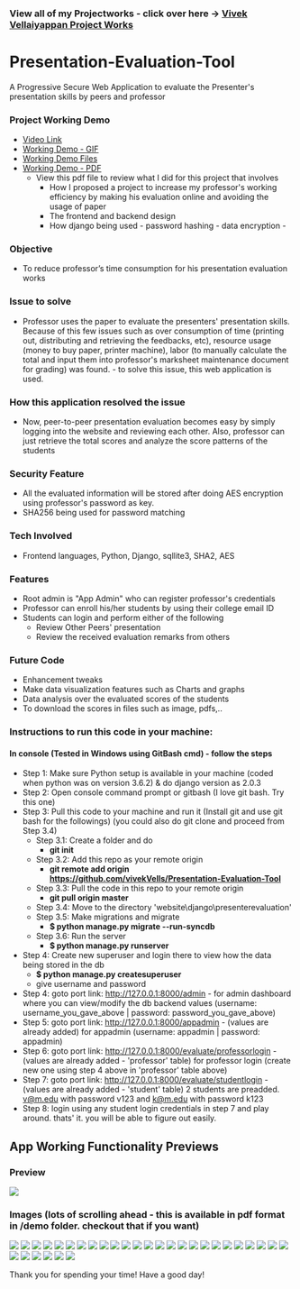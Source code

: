 ### View all of my Projectworks - click over here -> [Vivek Vellaiyappan Project Works](https://github.com/vivekVells/VivekVellaiyappanProjectWorks)

# Presentation-Evaluation-Tool
A Progressive Secure Web Application to evaluate the Presenter's presentation skills by peers and professor

### Project Working Demo
- [Video Link](https://drive.google.com/open?id=13AzwiiyqGelA-GXrr3fCDm-0DwkWvvty)
- [Working Demo - GIF](https://github.com/vivekVells/Presentation-Evaluation-Tool/blob/master/demo/Presentation%20Evaluation%20App%20Demo%20-%20Version%201.gif)
- [Working Demo Files](https://github.com/vivekVells/Presentation-Evaluation-Tool/tree/master/demo)
- [Working Demo - PDF](https://github.com/vivekVells/Presentation-Evaluation-Tool/blob/master/demo/Presentation%20Evaluation%20Tool.pdf)
  - View this pdf file to review what I did for this project that involves 
    - How I proposed a project to increase my professor's working efficiency by making his evaluation online and avoiding the usage of paper
    - The frontend and backend design
    - How django being used - password hashing - data encryption    - 

### Objective
- To reduce professor’s time consumption for his presentation evaluation works
### Issue to solve
- Professor uses the paper to evaluate the presenters' presentation skills. Because of this few issues such as over consumption of time (printing out, distributing and retrieving the feedbacks, etc), resource usage (money to buy paper, printer machine), labor (to manually calculate the total and input them into professor's marksheet maintenance document for grading) was found. - to solve this issue, this web application is used.
### How this application resolved the issue
- Now, peer-to-peer presentation evaluation becomes easy by simply logging into the website and reviewing each other. Also, professor can just retrieve the total scores and analyze the score patterns of the students
### Security Feature
- All the evaluated information will be stored after doing AES encryption using professor's password as key. 
- SHA256 being used for password matching
### Tech Involved  
- Frontend languages, Python, Django, sqllite3, SHA2, AES
### Features
- Root admin is "App Admin" who can register professor's credentials
- Professor can enroll his/her students by using their college email ID
- Students can login and perform either of the following
  - Review Other Peers' presentation
  - Review the received evaluation remarks from others 
### Future Code
- Enhancement tweaks
- Make data visualization features such as Charts and graphs
- Data analysis over the evaluated scores of the students
- To download the scores in files such as image, pdfs,..
### Instructions to run this code in your machine:
#### In console (Tested in Windows using GitBash cmd) - follow the steps
- Step 1: Make sure Python setup is available in your machine (coded when python was on version 3.6.2) & do django version as 2.0.3
- Step 2: Open console command prompt or gitbash (I love git bash. Try this one)
- Step 3: Pull this code to your machine and run it (Install git and use git bash for the followings) (you could also do git clone and proceed from Step 3.4)
  - Step 3.1: Create a folder and do 
    - **git init**
  - Step 3.2: Add this repo as your remote origin 
    - **git remote add origin https://github.com/vivekVells/Presentation-Evaluation-Tool**
  - Step 3.3: Pull the code in this repo to your remote origin 
    - **git pull origin master**   
  - Step 3.4: Move to the directory 'website\django\presenterevaluation'    
  - Step 3.5: Make migrations and migrate
    - **$ python manage.py migrate --run-syncdb**
  - Step 3.6: Run the server 
    - **$ python manage.py runserver**
- Step 4: Create new superuser and login there to view how the data being stored in the db 
    - **$ python manage.py createsuperuser**
    - give username and password
- Step 4: goto port link: http://127.0.0.1:8000/admin - for admin dashboard where you can view/modify the db backend values (username: username_you_gave_above | password: password_you_gave_above)    
- Step 5: goto port link: http://127.0.0.1:8000/appadmin - (values are already added) for appadmin (username: appadmin | password: appadmin)
- Step 6: goto port link: http://127.0.0.1:8000/evaluate/professorlogin - (values are already added - 'professor' table) for professor login (create new one using step 4 above in 'professor' table above)
- Step 7: goto port link: http://127.0.0.1:8000/evaluate/studentlogin - (values are already added - 'student' table) 2 students are preadded. v@m.edu with password v123 and k@m.edu with password k123
- Step 8: login using any student login credentials in step 7 and play around. thats' it. you will be able to figure out easily.
## App Working Functionality Previews
### Preview 
![](https://github.com/vivekVells/Presentation-Evaluation-Tool/blob/master/demo/Presentation%20Evaluation%20App%20Demo%20-%20Version%201.gif)
### Images (lots of scrolling ahead - this is available in pdf format in /demo folder. checkout that if you want)
![](https://github.com/vivekVells/Presentation-Evaluation-Tool/blob/master/demo/Presentation%20Evaluation%20Tool%20-%20PPT%20Images/1.JPG)
![](https://github.com/vivekVells/Presentation-Evaluation-Tool/blob/master/demo/Presentation%20Evaluation%20Tool%20-%20PPT%20Images/2.JPG)
![](https://github.com/vivekVells/Presentation-Evaluation-Tool/blob/master/demo/Presentation%20Evaluation%20Tool%20-%20PPT%20Images/3.JPG)
![](https://github.com/vivekVells/Presentation-Evaluation-Tool/blob/master/demo/Presentation%20Evaluation%20Tool%20-%20PPT%20Images/4.JPG)
![](https://github.com/vivekVells/Presentation-Evaluation-Tool/blob/master/demo/Presentation%20Evaluation%20Tool%20-%20PPT%20Images/5.JPG)
![](https://github.com/vivekVells/Presentation-Evaluation-Tool/blob/master/demo/Presentation%20Evaluation%20Tool%20-%20PPT%20Images/6.JPG)
![](https://github.com/vivekVells/Presentation-Evaluation-Tool/blob/master/demo/Presentation%20Evaluation%20Tool%20-%20PPT%20Images/7.JPG)
![](https://github.com/vivekVells/Presentation-Evaluation-Tool/blob/master/demo/Presentation%20Evaluation%20Tool%20-%20PPT%20Images/8.JPG)
![](https://github.com/vivekVells/Presentation-Evaluation-Tool/blob/master/demo/Presentation%20Evaluation%20Tool%20-%20PPT%20Images/9.JPG)
![](https://github.com/vivekVells/Presentation-Evaluation-Tool/blob/master/demo/Presentation%20Evaluation%20Tool%20-%20PPT%20Images/10.JPG)
![](https://github.com/vivekVells/Presentation-Evaluation-Tool/blob/master/demo/Presentation%20Evaluation%20Tool%20-%20PPT%20Images/11.JPG)
![](https://github.com/vivekVells/Presentation-Evaluation-Tool/blob/master/demo/Presentation%20Evaluation%20Tool%20-%20PPT%20Images/12.JPG)
![](https://github.com/vivekVells/Presentation-Evaluation-Tool/blob/master/demo/Presentation%20Evaluation%20Tool%20-%20PPT%20Images/13.JPG)
![](https://github.com/vivekVells/Presentation-Evaluation-Tool/blob/master/demo/Presentation%20Evaluation%20Tool%20-%20PPT%20Images/14.JPG)
![](https://github.com/vivekVells/Presentation-Evaluation-Tool/blob/master/demo/Presentation%20Evaluation%20Tool%20-%20PPT%20Images/15.JPG)
![](https://github.com/vivekVells/Presentation-Evaluation-Tool/blob/master/demo/Presentation%20Evaluation%20Tool%20-%20PPT%20Images/16.JPG)
![](https://github.com/vivekVells/Presentation-Evaluation-Tool/blob/master/demo/Presentation%20Evaluation%20Tool%20-%20PPT%20Images/17.JPG)
![](https://github.com/vivekVells/Presentation-Evaluation-Tool/blob/master/demo/Presentation%20Evaluation%20Tool%20-%20PPT%20Images/18.JPG)
![](https://github.com/vivekVells/Presentation-Evaluation-Tool/blob/master/demo/Presentation%20Evaluation%20Tool%20-%20PPT%20Images/19.JPG)
![](https://github.com/vivekVells/Presentation-Evaluation-Tool/blob/master/demo/Presentation%20Evaluation%20Tool%20-%20PPT%20Images/20.JPG)
![](https://github.com/vivekVells/Presentation-Evaluation-Tool/blob/master/demo/Presentation%20Evaluation%20Tool%20-%20PPT%20Images/21.JPG)
![](https://github.com/vivekVells/Presentation-Evaluation-Tool/blob/master/demo/Presentation%20Evaluation%20Tool%20-%20PPT%20Images/22.JPG)
![](https://github.com/vivekVells/Presentation-Evaluation-Tool/blob/master/demo/Presentation%20Evaluation%20Tool%20-%20PPT%20Images/23.JPG)
![](https://github.com/vivekVells/Presentation-Evaluation-Tool/blob/master/demo/Presentation%20Evaluation%20Tool%20-%20PPT%20Images/24.JPG)
![](https://github.com/vivekVells/Presentation-Evaluation-Tool/blob/master/demo/Presentation%20Evaluation%20Tool%20-%20PPT%20Images/25.JPG)
![](https://github.com/vivekVells/Presentation-Evaluation-Tool/blob/master/demo/Presentation%20Evaluation%20Tool%20-%20PPT%20Images/26.JPG)
![](https://github.com/vivekVells/Presentation-Evaluation-Tool/blob/master/demo/Presentation%20Evaluation%20Tool%20-%20PPT%20Images/27.JPG)
![](https://github.com/vivekVells/Presentation-Evaluation-Tool/blob/master/demo/Presentation%20Evaluation%20Tool%20-%20PPT%20Images/28.JPG)
![](https://github.com/vivekVells/Presentation-Evaluation-Tool/blob/master/demo/Presentation%20Evaluation%20Tool%20-%20PPT%20Images/29.JPG)
![](https://github.com/vivekVells/Presentation-Evaluation-Tool/blob/master/demo/Presentation%20Evaluation%20Tool%20-%20PPT%20Images/30.JPG)
![](https://github.com/vivekVells/Presentation-Evaluation-Tool/blob/master/demo/Presentation%20Evaluation%20Tool%20-%20PPT%20Images/31.JPG)

Thank you for spending your time! Have a good day!

